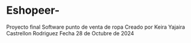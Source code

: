 # Eshopeer-
Proyecto final
Software punto de venta de ropa 
Creado por Keira Yajaira Castrellon Rodriguez 
Fecha 28 de Octubre de 2024 
